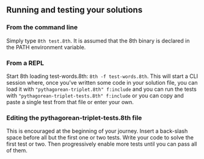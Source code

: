 ## Running and testing your solutions
 
### From the command line
 
Simply type `8th test.8th`. It is assumed that the 8th binary is declared in the PATH environment variable.
 
### From a REPL
 
Start 8th loading test-words.8th: `8th -f test-words.8th`.
This will start a CLI session where, once you’ve written some code in your solution file, you can load it with `"pythagorean-triplet.8th" f:include`
and you can run the tests with `"pythagorean-triplet-tests.8th" f:include` or you can copy and paste a single test from that file or enter your own. 

### Editing the pythagorean-triplet-tests.8th file
 
This is encouraged at the beginning of your journey. Insert a back-slash space before all but the first one or two tests. Write your code to solve the first test or two. Then progressively enable more tests until you can pass all of them.
